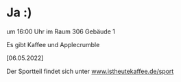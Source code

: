
# Ja :)


um 16:00 Uhr im Raum 306 Gebäude 1

Es gibt Kaffee und Applecrumble


<!---![image](https://user-images.githubusercontent.com/73311547/125851712-3934142d-7930-4613-8163-7ba796f7bffd.png)-->

[06.05.2022]


Der Sportteil findet sich unter www.istheutekaffee.de/sport



